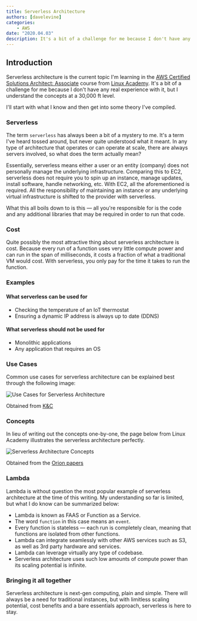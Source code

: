 ```yaml
---
title: Serverless Architecture
authors: [davelevine]
categories:
    - AWS
date: "2020.04.03"
description: It's a bit of a challenge for me because I don't have any real experience with it, but I understand the concepts at a 30,000 ft level. I'll start with what I know and then get into some theory I've compiled.
---
```


<!--markdownlint-disable-->

## Introduction

Serverless architecture is the current topic I'm learning in the [AWS Certified Solutions Architect: Associate](https://linuxacademy.com/course/aws-certified-solutions-architect-2019-associate-level/) course from [Linux Academy](https://linuxacademy.com). It's a bit of a challenge for me because I don't have any real experience with it, but I understand the concepts at a 30,000 ft level.

I'll start with what I know and then get into some theory I've compiled.

<!-- more -->

### Serverless

The term `serverless` has always been a bit of a mystery to me. It's a term I've heard tossed around, but never quite understood what it meant. In any type of architecture that operates or can operate at scale, there are always servers involved, so what does the term actually mean?

Essentially, serverless means either a user or an entity (company) does not personally manage the underlying infrastructure. Comparing this to EC2, serverless does not require you to spin up an instance, manage updates, install software, handle networking, etc. With EC2, all the aforementioned is required. All the responsibility of maintaining an instance or any underlying virtual infrastructure is shifted to the provider with serverless.

What this all boils down to is this — all you're responsible for is the code and any additional libraries that may be required in order to run that code.

### Cost

Quite possibly the most attractive thing about serverless architecture is cost. Because every run of a function uses very little compute power and can run in the span of milliseconds, it costs a fraction of what a traditional VM would cost. With serverless, you only pay for the time it takes to run the function.

### Examples

#### What serverless can be used for

* Checking the temperature of an IoT thermostat
* Ensuring a dynamic IP address is always up to date (DDNS)

#### What serverless should not be used for

* Monolithic applications
* Any application that requires an OS

### Use Cases

Common use cases for serverless architecture can be explained best through the following image:

<Image src="https://cdn.levine.io/uploads/images/gallery/2022-09//04/x1aeniur0.jpg" alt="Use Cases for Serverless Architecture" />

Obtained from [K&C](https://kruschecompany.com/why-enterprises-choose-serverless-architecture)

### Concepts

In lieu of writing out the concepts one-by-one, the page below from Linux Academy illustrates the serverless architecture perfectly.

<Image src="https://cdn.levine.io/uploads/images/gallery/2022-09//04/Screen-Shot-2020-04-02-at-9.56.54-PM.png" alt="Serverless Architecture Concepts" />

Obtained from the [Orion papers](https://interactive.linuxacademy.com/diagrams/AWSCSA.html)

### Lambda

Lambda is without question the most popular example of serverless architecture at the time of this writing. My understanding so far is limited, but what I do know can be summarized below:

* Lambda is known as FAAS or Function as a Service.
* The word `function` in this case means an `event`.
* Every function is stateless — each run is completely clean, meaning that functions are isolated from other functions.
* Lambda can integrate seamlessly with other AWS services such as S3, as well as 3rd party hardware and services.
* Lambda can leverage virtually any type of codebase.
* Serverless architecture uses such low amounts of compute power than its scaling potential is infinite.

### Bringing it all together

Serverless architecture is next-gen computing, plain and simple. There will always be a need for traditional instances, but with limitless scaling potential, cost benefits and a bare essentials approach, serverless is here to stay.
